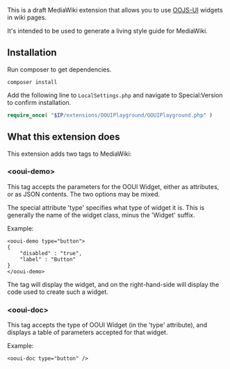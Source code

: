 This is a draft MediaWiki extension that allows you to use
[OOJS-UI](https://www.mediawiki.org/wiki/OOjs_UI) widgets in wiki pages.

It's intended to be used to generate a living style guide for MediaWiki.


## Installation

Run composer to get dependencies.

```
composer install
```

Add the following line to `LocalSettings.php` and navigate to Special:Version
to confirm installation.

```php
require_once( "$IP/extensions/OOUIPlayground/OOUIPlayground.php" )
```


## What this extension does

This extension adds two tags to MediaWiki:

### &lt;ooui-demo&gt;

This tag accepts the parameters for the OOUI Widget, either as attributes,
or as JSON contents. The two options may be mixed.

The special attribute 'type' specifies what type of widget it is.
This is generally the name of the widget class, minus the 'Widget' suffix.

Example:
```
<ooui-demo type="button">
{
	"disabled" : "true",
	"label" : "Button"
}
</ooui-demo>
```

The tag will display the widget, and on the right-hand-side will display the
code used to create such a widget.

### &lt;ooui-doc&gt;

This tag accepts the type of OOUI Widget (in the 'type' attribute), and
displays a table of parameters accepted for that widget.

Example:
```
<ooui-doc type="button" />
```